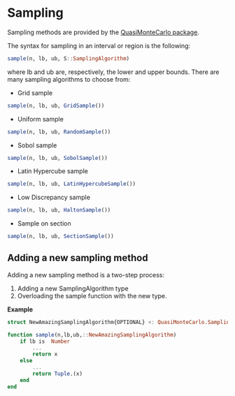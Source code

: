 # Sampling

Sampling methods are provided by the [QuasiMonteCarlo package](https://docs.sciml.ai/QuasiMonteCarlo/stable/).

The syntax for sampling in an interval or region is the following:

```julia
sample(n, lb, ub, S::SamplingAlgorithm)
```

where lb and ub are, respectively, the lower and upper bounds.
There are many sampling algorithms to choose from:

  - Grid sample

```julia
sample(n, lb, ub, GridSample())
```

  - Uniform sample

```julia
sample(n, lb, ub, RandomSample())
```

  - Sobol sample

```julia
sample(n, lb, ub, SobolSample())
```

  - Latin Hypercube sample

```julia
sample(n, lb, ub, LatinHypercubeSample())
```

  - Low Discrepancy sample

```julia
sample(n, lb, ub, HaltonSample())
```

  - Sample on section

```julia
sample(n, lb, ub, SectionSample())
```

## Adding a new sampling method

Adding a new sampling method is a two-step process:

 1. Adding a new SamplingAlgorithm type
 2. Overloading the sample function with the new type.

**Example**

```julia
struct NewAmazingSamplingAlgorithm{OPTIONAL} <: QuasiMonteCarlo.SamplingAlgorithm end

function sample(n,lb,ub,::NewAmazingSamplingAlgorithm)
    if lb is  Number
        ...
        return x
    else
        ...
        return Tuple.(x)
    end
end
```
